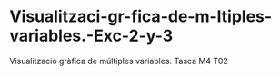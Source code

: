 # Visualitzaci-gr-fica-de-m-ltiples-variables.-Exc-2-y-3
Visualització gràfica de múltiples variables. Tasca M4 T02
